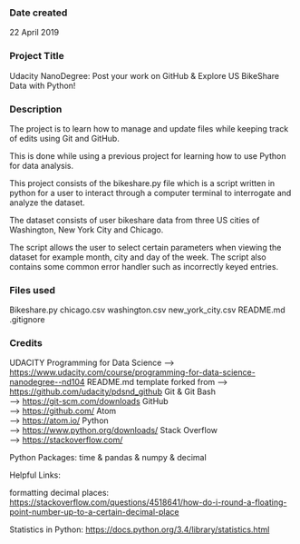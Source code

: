 ### Date created
22 April 2019

### Project Title
Udacity NanoDegree: Post your work on GitHub & Explore US BikeShare Data with Python!

### Description
The project is to learn how to manage and update files while keeping track of edits using Git and GitHub.

This is done while using a previous project for learning how to use Python for data analysis.

This project consists of the bikeshare.py file which is a script written in python for a user to interact through a computer terminal to interrogate and analyze the dataset.

The dataset consists of user bikeshare data from three US cities of Washington, New York City and Chicago.

The script allows the user to select certain parameters when viewing the dataset for example month, city and day of the week. The script also contains some common error handler such as incorrectly keyed entries.

### Files used
Bikeshare.py
chicago.csv
washington.csv
new_york_city.csv
README.md
.gitignore

### Credits
UDACITY Programming for Data Science -->
https://www.udacity.com/course/programming-for-data-science-nanodegree--nd104
README.md template forked from -->
https://github.com/udacity/pdsnd_github
Git & Git Bash  
--> https://git-scm.com/downloads
GitHub          
--> https://github.com/
Atom            
--> https://atom.io/
Python          
--> https://www.python.org/downloads/
Stack Overflow  
--> https://stackoverflow.com/

Python Packages: time & pandas & numpy & decimal

Helpful Links:

formatting decimal places:
https://stackoverflow.com/questions/4518641/how-do-i-round-a-floating-point-number-up-to-a-certain-decimal-place

Statistics in Python:
https://docs.python.org/3.4/library/statistics.html
